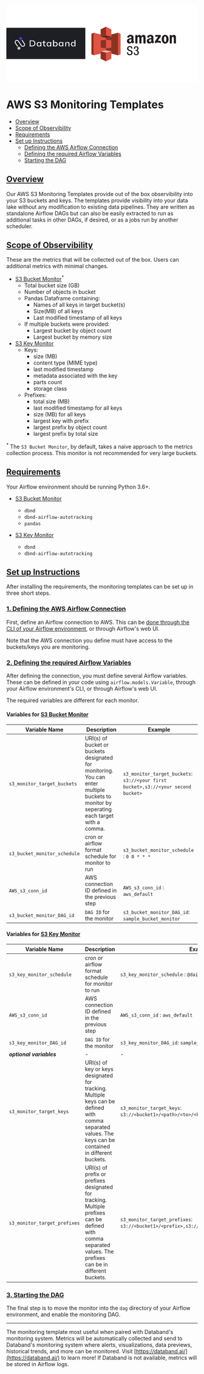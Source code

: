 ![Databand & AWS  S3 Logo](https://raw.githubusercontent.com/kalebinn/dbnd_doc_resources/main/s3%2Bdbnd.png)
# AWS S3 Monitoring Templates
- [Overview](#overview)
- [Scope of Observibility](#scope_of_observibility)
- [Requirements](#requirements)
- [Set up Instructions](#setup-instructions)
    - [Defining the AWS Airflow Connection](#airflow-connections)
    - [Defining the required Airflow Variables](#airflow-variables)
    - [Starting the DAG](#dag-start)



## [Overview](#overview) 
Our AWS S3 Monitoring Templates provide out of the box observibility into your S3 buckets and keys. The templates provide visibility into your data lake without any modification to existing data pipelines. They are written as standalone Airflow DAGs but can also be easily extracted to run as additional tasks in other DAGs, if desired, or as a jobs run by another scheduler. 

## [Scope of Observibility](#scope_of_observibility)
These are the metrics that will be collected out of the box. Users can additional metrics with minimal changes.
 
- [S3 Bucket Monitor](./s3_bucket_monitor.py)<sup>*</sup>
    - Total bucket size (GB)
    - Number of objects in bucket 
    - Pandas Dataframe containing: 
        - Names of all keys in target bucket(s)
        - Size(MB) of all keys 
        - Last modified timestamp of all keys 
    - If multiple buckets were provided:
        - Largest bucket by object count 
        - Largest bucket by memory size 
- [S3 Key Monitor](./s3_key_monitor.py)
    - Keys:
        - size (MB)
        - content type (MIME type)
        - last modified timestamp
        - metadata associated with the key
        - parts count 
        - storage class 
    - Prefixes:
        - total size (MB)
        - last modified timestamp for all keys
        - size (MB) for all keys
        - largest key with prefix 
        - largest prefix by object count
        - largest prefix by total size

<sup>*</sup> The `S3 Bucket Monitor`, by default, takes a naive approach to the metrics collection process. This monitor is not recommended for very large buckets. 

## [Requirements](#requirements)
Your Airflow environment should be running Python 3.6+. 
- [S3 Bucket Monitor](./s3_bucket_monitor.py)
    - `dbnd`
    - `dbnd-airflow-autotracking`
    - `pandas`

- [S3 Key Monitor](./s3_key_monitor.py)
    - `dbnd`
    - `dbnd-airflow-autotracking`

## [Set up Instructions](#setup-instructions)
After installing the requirements, the monitoring templates can be set up in three short steps. 

### [1. Defining the AWS Airflow Connection](#airflow-connections)
First, define an Airflow connection to AWS. This can be [done through the CLI of your Airflow environment](https://airflow.apache.org/docs/apache-airflow/stable/howto/connection.html), or through Airflow's web UI.

Note that the AWS connection you define must have access to the buckets/keys you are monitoring. 

### [2. Defining the required Airflow Variables](#airflow-variables)
After defining the connection, you must define several Airflow variables. These can be defined in your code using `airflow.models.Variable`, through your Airflow environment's CLI, or through Airflow's web UI.

The required variables are different for each monitor. 

#### Variables for [S3 Bucket Monitor](./s3_bucket_monitor.py)
| Variable Name | Description | Example |
|---------------|-------------|---------|
|`s3_monitor_target_buckets`|URI(s) of bucket or buckets designated for monitoring. You can enter multiple buckets to monitor by seperating each target with a comma.| `s3_monitor_target_buckets`: `s3://<your first bucket>,s3://<your second bucket>`|
|`s3_bucket_monitor_schedule` | cron or airflow format schedule for monitor to run | `s3_bucket_monitor_schedule` : `0 0 * * *`|
|`AWS_s3_conn_id` | AWS connection ID defined in the previous step | `AWS_s3_conn_id` : `aws_default`|
|`s3_bucket_monitor_DAG_id`| `DAG ID` for the monitor | `s3_bucket_monitor_DAG_id`: `sample_bucket_monitor`|

#### Variables for [S3 Key Monitor](./s3_key_monitor.py)
| Variable Name | Description | Example | 
|---------------|-------------|---------|
|`s3_key_monitor_schedule` | cron or airflow format schedule for monitor to run | `s3_key_monitor_schedule` : `@daily`|
|`AWS_s3_conn_id` | AWS connection ID defined in the previous step | `AWS_s3_conn_id` : `aws_default`|
|`s3_key_monitor_DAG_id`| `DAG ID` for the monitor | `s3_key_monitor_DAG_id`: `sample_key_monitor`|
|***optional variables***|-|-|
|`s3_monitor_target_keys`| URI(s) of key or keys designated for tracking. Multiple keys can be defined with comma separated values. The keys can be contained in different buckets. |`s3_monitor_target_keys`: `s3://<bucket1>/<path>/<to>/<key1>,s3://<bucket2>/<key2>` |
|`s3_monitor_target_prefixes`| URI(s) of prefix or prefixes designated for tracking. Multiple prefixes can be defined with comma separated values. The prefixes can be in different buckets. | `s3_monitor_target_prefixes`: `s3://<bucket1>/<prefix>,s3://<bucket2>/<path>/<to>/<prefix>` |

### [3. Starting the DAG](#dag-start)
The final step is to move the monitor into the `dag` directory of your Airflow environment, and enable the monitoring DAG. 

---
The monitoring template most useful when paired with Databand's monitoring system. Metrics will be automatically collected and send to Databand's monitoring system where alerts, visualizations, data previews, historical trends, and more can be monitored. Visit [https://databand.ai/](https://databand.ai/) to learn more! If Databand is not available, metrics will be stored in Airflow logs. 



